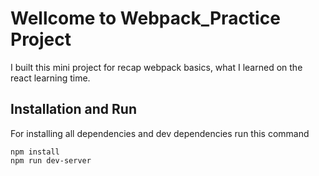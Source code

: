# Wellcome to Webpack_Practice Project
 I built this mini project for recap webpack basics, what I learned on the react learning time.
 ## Installation and Run
 For installing all dependencies and dev dependencies run this command
 ```
npm install
npm run dev-server
```
